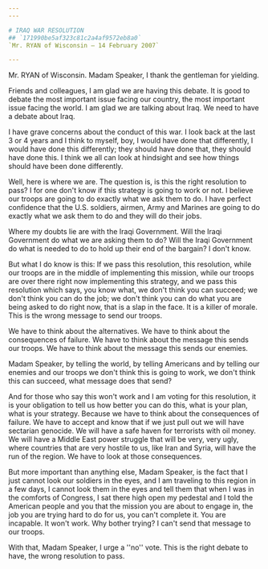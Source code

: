 ```yaml
---
---

# IRAQ WAR RESOLUTION
## `171990be5af323c81c2a4af9572eb8a0`
`Mr. RYAN of Wisconsin — 14 February 2007`

---
```



Mr. RYAN of Wisconsin. Madam Speaker, I thank the gentleman for 
yielding.

Friends and colleagues, I am glad we are having this debate. It is 
good to debate the most important issue facing our country, the most 
important issue facing the world. I am glad we are talking about Iraq. 
We need to have a debate about Iraq.

I have grave concerns about the conduct of this war. I look back at 
the last 3 or 4 years and I think to myself, boy, I would have done 
that differently, I would have done this differently; they should have 
done that, they should have done this. I think we all can look at 
hindsight and see how things should have been done differently.

Well, here is where we are. The question is, is this the right 
resolution to pass? I for one don't know if this strategy is going to 
work or not. I believe our troops are going to do exactly what we ask 
them to do. I have perfect confidence that the U.S. soldiers, airmen, 
Army and Marines are going to do exactly what we ask them to do and 
they will do their jobs.

Where my doubts lie are with the Iraqi Government. Will the Iraqi 
Government do what we are asking them to do? Will the Iraqi Government 
do what is needed to do to hold up their end of the bargain? I don't 
know.

But what I do know is this: If we pass this resolution, this 
resolution, while our troops are in the middle of implementing this 
mission, while our troops are over there right now implementing this 
strategy, and we pass this resolution which says, you know what, we 
don't think you can succeed; we don't think you can do the job; we 
don't think you can do what you are being asked to do right now, that 
is a slap in the face. It is a killer of morale. This is the wrong 
message to send our troops.

We have to think about the alternatives. We have to think about the 
consequences of failure. We have to think about the message this sends 
our troops. We have to think about the message this sends our enemies.

Madam Speaker, by telling the world, by telling Americans and by 
telling our enemies and our troops we don't think this is going to 
work, we don't think this can succeed, what message does that send?

And for those who say this won't work and I am voting for this 
resolution, it is your obligation to tell us how better you can do 
this, what is your plan, what is your strategy. Because we have to 
think about the consequences of failure. We have to accept and know 
that if we just pull out we will have sectarian genocide. We will have 
a safe haven for terrorists with oil money. We will have a Middle East 
power struggle that will be very, very ugly, where countries that are 
very hostile to us, like Iran and Syria, will have the run of the 
region. We have to look at those consequences.

But more important than anything else, Madam Speaker, is the fact 
that I just cannot look our soldiers in the eyes, and I am traveling to 
this region in a few days, I cannot look them in the eyes and tell them 
that when I was in the comforts of Congress, I sat there high open my 
pedestal and I told the American people and you that the mission you 
are about to engage in, the job you are trying hard to do for us, you 
can't complete it. You are incapable. It won't work. Why bother trying? 
I can't send that message to our troops.

With that, Madam Speaker, I urge a ''no'' vote. This is the right 
debate to have, the wrong resolution to pass.